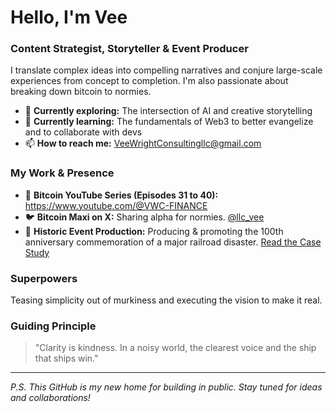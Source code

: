 # Hello, I'm Vee 

### Content Strategist, Storyteller & Event Producer

I translate complex ideas into compelling narratives and conjure large-scale experiences from concept to completion. I'm also passionate about breaking down bitcoin to normies.

- 🔭 **Currently exploring:** The intersection of AI and creative storytelling
- 🌱 **Currently learning:** The fundamentals of Web3 to better evangelize and to collaborate with devs
- 📫 **How to reach me:** VeeWrightConsultingllc@gmail.com

### My Work & Presence

- 🎥 **Bitcoin YouTube Series (Episodes 31 to 40):** https://www.youtube.com/@VWC-FINANCE
- 🐦 **Bitcoin Maxi on X:** Sharing alpha for normies. [@llc_vee](https://x.com/llc_vee)
- 🚂 **Historic Event Production:** Producing & promoting the 100th anniversary commemoration of a major railroad disaster. [Read the Case Study](http://bit.ly/3HGhvV9)

### Superpowers

Teasing simplicity out of murkiness and executing the vision to make it real.

### Guiding Principle

> "Clarity is kindness. In a noisy world, the clearest voice and the ship that ships win."

---

*P.S. This GitHub is my new home for building in public. Stay tuned for ideas and collaborations!*
